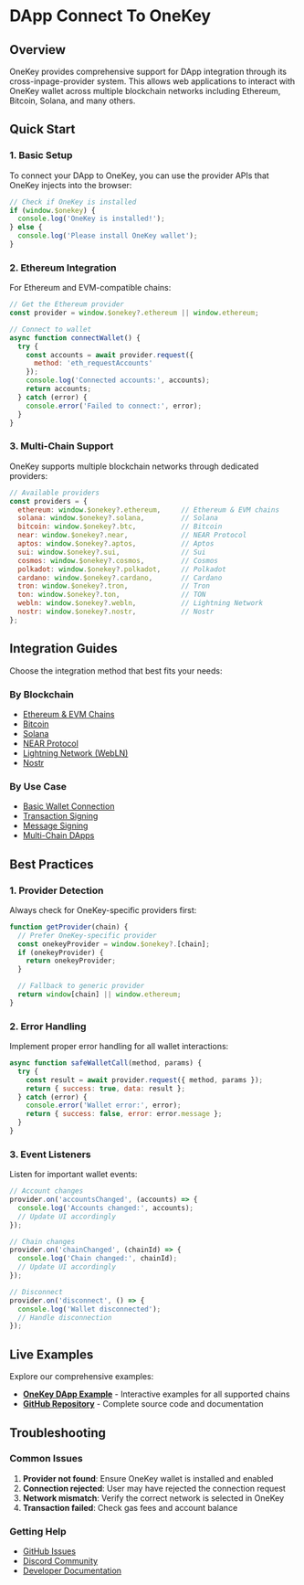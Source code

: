 # DApp Connect To OneKey

## Overview

OneKey provides comprehensive support for DApp integration through its cross-inpage-provider system. This allows web applications to interact with OneKey wallet across multiple blockchain networks including Ethereum, Bitcoin, Solana, and many others.

## Quick Start

### 1. Basic Setup

To connect your DApp to OneKey, you can use the provider APIs that OneKey injects into the browser:

```javascript
// Check if OneKey is installed
if (window.$onekey) {
  console.log('OneKey is installed!');
} else {
  console.log('Please install OneKey wallet');
}
```

### 2. Ethereum Integration

For Ethereum and EVM-compatible chains:

```javascript
// Get the Ethereum provider
const provider = window.$onekey?.ethereum || window.ethereum;

// Connect to wallet
async function connectWallet() {
  try {
    const accounts = await provider.request({
      method: 'eth_requestAccounts'
    });
    console.log('Connected accounts:', accounts);
    return accounts;
  } catch (error) {
    console.error('Failed to connect:', error);
  }
}
```

### 3. Multi-Chain Support

OneKey supports multiple blockchain networks through dedicated providers:

```javascript
// Available providers
const providers = {
  ethereum: window.$onekey?.ethereum,     // Ethereum & EVM chains
  solana: window.$onekey?.solana,         // Solana
  bitcoin: window.$onekey?.btc,           // Bitcoin
  near: window.$onekey?.near,             // NEAR Protocol
  aptos: window.$onekey?.aptos,           // Aptos
  sui: window.$onekey?.sui,               // Sui
  cosmos: window.$onekey?.cosmos,         // Cosmos
  polkadot: window.$onekey?.polkadot,     // Polkadot
  cardano: window.$onekey?.cardano,       // Cardano
  tron: window.$onekey?.tron,             // Tron
  ton: window.$onekey?.ton,               // TON
  webln: window.$onekey?.webln,           // Lightning Network
  nostr: window.$onekey?.nostr,           // Nostr
};
```

## Integration Guides

Choose the integration method that best fits your needs:

### By Blockchain
- [Ethereum & EVM Chains](eth/README.md)
- [Bitcoin](btc/README.md)
- [Solana](solana/README.md)
- [NEAR Protocol](near/README.md)
- [Lightning Network (WebLN)](webln/README.md)
- [Nostr](nostr/README.md)

### By Use Case
- [Basic Wallet Connection](eth/basic-connection.md)
- [Transaction Signing](eth/transaction-signing.md)
- [Message Signing](eth/message-signing.md)
- [Multi-Chain DApps](../multichain-integration.md)

## Best Practices

### 1. Provider Detection

Always check for OneKey-specific providers first:

```javascript
function getProvider(chain) {
  // Prefer OneKey-specific provider
  const onekeyProvider = window.$onekey?.[chain];
  if (onekeyProvider) {
    return onekeyProvider;
  }

  // Fallback to generic provider
  return window[chain] || window.ethereum;
}
```

### 2. Error Handling

Implement proper error handling for all wallet interactions:

```javascript
async function safeWalletCall(method, params) {
  try {
    const result = await provider.request({ method, params });
    return { success: true, data: result };
  } catch (error) {
    console.error('Wallet error:', error);
    return { success: false, error: error.message };
  }
}
```

### 3. Event Listeners

Listen for important wallet events:

```javascript
// Account changes
provider.on('accountsChanged', (accounts) => {
  console.log('Accounts changed:', accounts);
  // Update UI accordingly
});

// Chain changes
provider.on('chainChanged', (chainId) => {
  console.log('Chain changed:', chainId);
  // Update UI accordingly
});

// Disconnect
provider.on('disconnect', () => {
  console.log('Wallet disconnected');
  // Handle disconnection
});
```

## Live Examples

Explore our comprehensive examples:

- **[OneKey DApp Example](https://dapp-example.onekeytest.com/)** - Interactive examples for all supported chains
- **[GitHub Repository](https://github.com/OneKeyHQ/cross-inpage-provider)** - Complete source code and documentation

## Troubleshooting

### Common Issues

1. **Provider not found**: Ensure OneKey wallet is installed and enabled
2. **Connection rejected**: User may have rejected the connection request
3. **Network mismatch**: Verify the correct network is selected in OneKey
4. **Transaction failed**: Check gas fees and account balance

### Getting Help

- [GitHub Issues](https://github.com/OneKeyHQ/cross-inpage-provider/issues)
- [Discord Community](https://discord.gg/onekey)
- [Developer Documentation](https://developer.onekey.so/)

